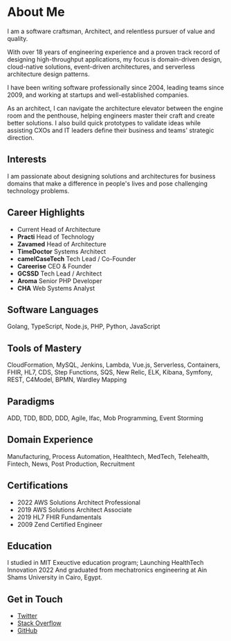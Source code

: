 # About Me

I am a software craftsman, Architect, and relentless pursuer of value and quality.

With over 18 years of engineering experience and a proven track record of designing high-throughput applications, my focus is domain-driven design, cloud-native solutions, event-driven architectures, and serverless architecture design patterns.

I have been writing software professionally since 2004, leading teams since 2009, and working at startups and well-established companies.

As an architect, I can navigate the architecture elevator between the engine room and the penthouse, helping engineers master their craft and create better solutions. I also build quick prototypes to validate ideas while assisting CXOs and IT leaders define their business and teams' strategic direction.

## Interests
I am passionate about designing solutions and architectures for business domains that make a difference in people's lives and pose challenging technology problems.

## Career Highlights
- Current           Head of Architecture
- **Practi**        Head of Technology
- **Zavamed**       Head of Architecture
- **TimeDoctor**    Systems Architect
- **camelCaseTech** Tech Lead / Co-Founder
- **Careerise**     CEO & Founder
- **GCSSD**         Tech Lead / Architect
- **Aroma**         Senior PHP Developer
- **CHA**           Web Systems Analyst

## Software Languages
Golang, TypeScript, Node.js, PHP, Python, JavaScript

## Tools of Mastery
CloudFormation, MySQL, Jenkins, Lambda, Vue.js, Serverless, Containers, FHIR, HL7, CDS, Step Functions, SQS, New Relic, ELK, Kibana, Symfony, REST, C4Model, BPMN, Wardley Mapping

## Paradigms
ADD, TDD, BDD, DDD, Agile, Ifac, Mob Programming, Event Storming

## Domain Experience
Manufacturing, Process Automation, Healthtech, MedTech, Telehealth, Fintech, News, Post Production, Recruitment

## Certifications
- 2022 AWS Solutions Architect Professional
- 2019 AWS Solutions Architect Associate
- 2019 HL7 FHIR Fundamentals
- 2009 Zend Certified Engineer

## Education
I studied in MIT Exeuctive education program; Launching HealthTech Innovation 2022
And graduated from mechatronics engineering at Ain Shams University in Cairo, Egypt.

## Get in Touch
* [Twitter](https://twitter.com/me2resh)
* [Stack Overflow](https://stackoverflow.com/users/2373953/me2resh)
* [GitHub](https://github.com/me2resh)

